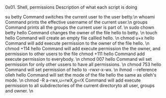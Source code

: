 0x01. Shell, permissions
Description of what each script is doing

su betty Command switches the current user to the user betty.\n
whoami Command prints the effective username of the current user.\n
groups Command prints all the groups the current user is part of. \n
sudo chown betty hello Command changes the owner of the file hello to betty. \n
touch hello Command will create an empty file callled hello. \n
chmod u+x hello Command will add execute permission to the owner of the file hello. \n
chmod +114 hello Command will add execute permission the the owner, and permission to other users to the file
chmod +111 hello Command add execute permission to everybody. \n
chmod 007 hello Command wil set permission for only other ussers to have all permissions. \n
chmod 753 hello Command will set permission of hello to -rwxr-x-wx. \n
ihmod --reference olleh hello Command will set the mode of the file hello the same as olleh's mode. \n
chmod -R a-rwx,u=rwX,g=rX  Command will add execute permission to all subdirectories of the current directoryto all user, groups and owner. \n
